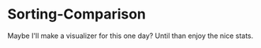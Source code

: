 # Sorting-Comparison
Maybe I'll make a visualizer for this one day? Until than enjoy the nice stats.

